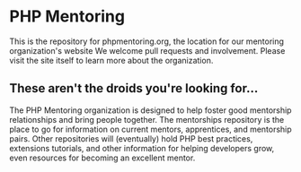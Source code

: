 PHP Mentoring
===============
This is the repository for phpmentoring.org, the location for our mentoring organization's website
We welcome pull requests and involvement.  Please visit the site itself to learn more about the organization.

These aren't the droids you're looking for...
------------------------------------------------
The PHP Mentoring organization is designed to help foster good mentorship relationships and bring people together.  The mentorships repository is the place to go for information on current mentors, apprentices, and mentorship pairs.  Other repositories will (eventually) hold PHP best practices, extensions tutorials, and other information for helping developers grow, even resources for becoming an excellent mentor.